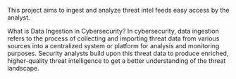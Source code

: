 This project aims to ingest and analyze threat intel feeds easy access by the analyst.

What is Data Ingestion in Cybersecurity?
In cybersecurity, data ingestion refers to the process of collecting and importing threat data from various sources into a centralized system or platform for analysis and monitoring purposes. Security analysts build upon this threat data to produce enriched, higher-quality threat intelligence to get a better understanding of the threat landscape. 
